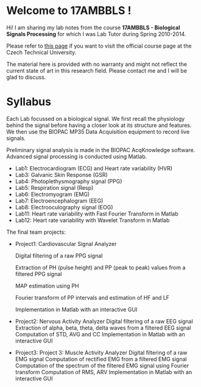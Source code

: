 # Welcome to 17AMBBLS !

Hi! I am sharing my lab notes from the course **17AMBBLS - Biological Signals Processing** for which I was Lab Tutor during Spring 2010-2014.

Please refer to [this page](https://predmety.fbmi.cvut.cz/en/17ambbls) if you want to visit the official course page at the Czech Technical University.

The material here is provided with no warranty and might not reflect the current state of art in this research field. Please contact me and I will be glad to discuss.

# Syllabus

Each Lab focussed on a biological signal. We first recall the physiology behind the signal before having a closer look at its structure and features. We then use the BIOPAC MP35 Data Acquisition equipment to record live signals. 

Preliminary signal analysis is made in the BIOPAC AcqKnowledge software. Advanced signal processing is conducted using Matlab.

* Lab1: Electrocardiogram (ECG) and Heart rate variability (HVR)
* Lab3: Galvanic Skin Response (GSR)
* Lab4: Photoplethysmography signal (PPG)
* Lab5: Respiration signal (Resp)
* Lab6: Electromyogram (EMG)
* Lab7: Electroencephalogram (EEG)
* Lab8: Electrooculography signal (EOG)
* Lab11: Heart rate variability with Fast Fourier Transform in Matlab
* Lab12: Heart rate variability with Wavelet Transform in Matlab

The final team projects:

* Project1: Cardiovascular Signal Analyzer

	Digital filtering of a raw PPG signal
	
	Extraction of PH (pulse height) and PP (peak to peak) values from a filtered PPG signal	
	
	MAP estimation using PH
	
	Fourier transform of PP intervals and estimation of HF and LF
	
	Implementation in Matlab with an interactive GUI
	
* Project2: Nervous Activity Analyzer
	Digital filtering of a raw EEG signal
	Extraction of alpha, beta, theta, delta waves from a filtered EEG signal
	Computation of STD, AVG and CC
	Implementation in Matlab with an interactive GUI
* Project3: Project 3: Muscle Activity Analyzer
	Digital filtering of a raw EMG signal
	Computation of rectified EMG from a filtered EMG signal
	Computation of the spectrum of the filtered EMG signal using Fourier transform
	Computation of RMS, ARV
	Implementation in Matlab with an interactive GUI
